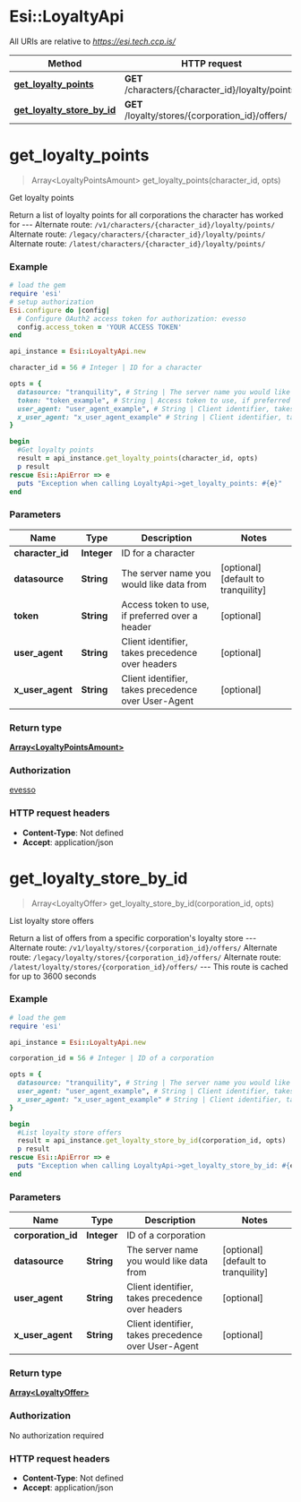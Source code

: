 # Esi::LoyaltyApi

All URIs are relative to *https://esi.tech.ccp.is/*

Method | HTTP request | Description
------------- | ------------- | -------------
[**get_loyalty_points**](LoyaltyApi.md#get_loyalty_points) | **GET** /characters/{character_id}/loyalty/points/ | Get loyalty points
[**get_loyalty_store_by_id**](LoyaltyApi.md#get_loyalty_store_by_id) | **GET** /loyalty/stores/{corporation_id}/offers/ | List loyalty store offers


# **get_loyalty_points**
> Array&lt;LoyaltyPointsAmount&gt; get_loyalty_points(character_id, opts)

Get loyalty points

Return a list of loyalty points for all corporations the character has worked for  ---  Alternate route: `/v1/characters/{character_id}/loyalty/points/`  Alternate route: `/legacy/characters/{character_id}/loyalty/points/`  Alternate route: `/latest/characters/{character_id}/loyalty/points/` 

### Example
```ruby
# load the gem
require 'esi'
# setup authorization
Esi.configure do |config|
  # Configure OAuth2 access token for authorization: evesso
  config.access_token = 'YOUR ACCESS TOKEN'
end

api_instance = Esi::LoyaltyApi.new

character_id = 56 # Integer | ID for a character

opts = { 
  datasource: "tranquility", # String | The server name you would like data from
  token: "token_example", # String | Access token to use, if preferred over a header
  user_agent: "user_agent_example", # String | Client identifier, takes precedence over headers
  x_user_agent: "x_user_agent_example" # String | Client identifier, takes precedence over User-Agent
}

begin
  #Get loyalty points
  result = api_instance.get_loyalty_points(character_id, opts)
  p result
rescue Esi::ApiError => e
  puts "Exception when calling LoyaltyApi->get_loyalty_points: #{e}"
end
```

### Parameters

Name | Type | Description  | Notes
------------- | ------------- | ------------- | -------------
 **character_id** | **Integer**| ID for a character | 
 **datasource** | **String**| The server name you would like data from | [optional] [default to tranquility]
 **token** | **String**| Access token to use, if preferred over a header | [optional] 
 **user_agent** | **String**| Client identifier, takes precedence over headers | [optional] 
 **x_user_agent** | **String**| Client identifier, takes precedence over User-Agent | [optional] 

### Return type

[**Array&lt;LoyaltyPointsAmount&gt;**](LoyaltyPointsAmount.md)

### Authorization

[evesso](../../new/README.md#evesso)

### HTTP request headers

 - **Content-Type**: Not defined
 - **Accept**: application/json



# **get_loyalty_store_by_id**
> Array&lt;LoyaltyOffer&gt; get_loyalty_store_by_id(corporation_id, opts)

List loyalty store offers

Return a list of offers from a specific corporation's loyalty store  ---  Alternate route: `/v1/loyalty/stores/{corporation_id}/offers/`  Alternate route: `/legacy/loyalty/stores/{corporation_id}/offers/`  Alternate route: `/latest/loyalty/stores/{corporation_id}/offers/`   ---  This route is cached for up to 3600 seconds

### Example
```ruby
# load the gem
require 'esi'

api_instance = Esi::LoyaltyApi.new

corporation_id = 56 # Integer | ID of a corporation

opts = { 
  datasource: "tranquility", # String | The server name you would like data from
  user_agent: "user_agent_example", # String | Client identifier, takes precedence over headers
  x_user_agent: "x_user_agent_example" # String | Client identifier, takes precedence over User-Agent
}

begin
  #List loyalty store offers
  result = api_instance.get_loyalty_store_by_id(corporation_id, opts)
  p result
rescue Esi::ApiError => e
  puts "Exception when calling LoyaltyApi->get_loyalty_store_by_id: #{e}"
end
```

### Parameters

Name | Type | Description  | Notes
------------- | ------------- | ------------- | -------------
 **corporation_id** | **Integer**| ID of a corporation | 
 **datasource** | **String**| The server name you would like data from | [optional] [default to tranquility]
 **user_agent** | **String**| Client identifier, takes precedence over headers | [optional] 
 **x_user_agent** | **String**| Client identifier, takes precedence over User-Agent | [optional] 

### Return type

[**Array&lt;LoyaltyOffer&gt;**](LoyaltyOffer.md)

### Authorization

No authorization required

### HTTP request headers

 - **Content-Type**: Not defined
 - **Accept**: application/json




